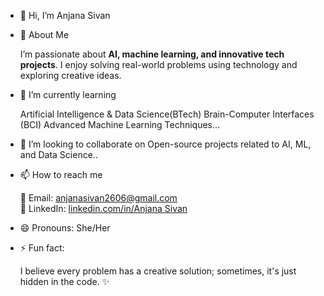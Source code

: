 - 👋 Hi, I’m Anjana Sivan
- 👀 About Me

  I’m passionate about **AI, machine learning, and innovative tech projects**.
  I enjoy solving real-world problems using technology and exploring creative ideas.
- 🌱 I’m currently learning

  Artificial Intelligence & Data Science(BTech)
  Brain-Computer Interfaces (BCI)
  Advanced Machine Learning Techniques...
- 💞️ I’m looking to collaborate on
  Open-source projects related to AI, ML, and Data Science..
- 📫 How to reach me 

  📧 Email: [anjanasivan2606@gmail.com](mailto:anjanasivan2606@gmail.com)  
  💼 LinkedIn: [linkedin.com/in/Anjana Sivan](https://linkedin.com/in/AnjanaSivan)  
- 😄 Pronouns:
  She/Her
- ⚡ Fun fact:

  I believe every problem has a creative solution; sometimes, it's just hidden in the code. ✨

<!---
Anjana-Sivan/Anjana-Sivan is a ✨ special ✨ repository because its `README.md` (this file) appears on your GitHub profile.
You can click the Preview link to take a look at your changes.
--->

